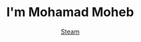 <h1 align="center">I'm Mohamad Moheb </h1> 
<p align="center"> <a href="https://steamcommunity.com/id/m0edah0e" target="_blank"> Steam </a>
